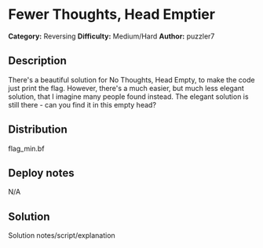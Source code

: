 # Fewer Thoughts, Head Emptier

**Category:** Reversing
**Difficulty:** Medium/Hard
**Author:** puzzler7

## Description

There's a beautiful solution for No Thoughts, Head Empty, to make the code just print the flag. However, there's a much easier, but much less elegant solution, that I imagine many people found instead. The elegant solution is still there - can you find it in this empty head?

## Distribution

flag_min.bf

## Deploy notes

N/A

## Solution

Solution notes/script/explanation
